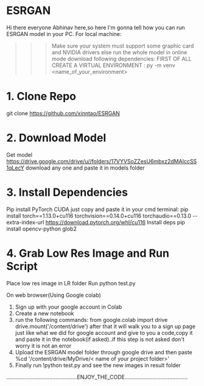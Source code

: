 # ESRGAN
Hi there everyone Abhinav here,so here I'm gonna tell how you can run ESRGAN model in your PC.
For local machine:
>>>Make sure your system must support some graphic card and NVIDIA drivers else run the whole model in online mode
>>> download following dependencies:
FIRST OF ALL CREATE A VIRTUAL ENVIRONMENT : py -m venv <name_of_your_environment> 
# 1. Clone Repo
git clone https://github.com/xinntao/ESRGAN
# 2. Download Model 
Get model https://drive.google.com/drive/u//folders/17VYVSoZZesU6mbxz2dMAIccSS1qLecY download any one and paste it in models folder
# 3. Install Dependencies
Pip install PyTorch CUDA
just copy and paste it in your cmd terminal: pip install torch==1.13.0+cu116 torchvision==0.14.0+cu116 torchaudio==0.13.0 --extra-index-url https://download.pytorch.org/whl/cu116
Install deps pip install opencv-python glob2
# 4. Grab Low Res Image and Run Script
Place low res image in LR folder
Run python test.py 

On web browser(Using Google colab)
1) Sign up with your google account in Colab
2) Create a new notebook
3) run the following commands:
from google.colab import drive
drive.mount('/content/drive')
after that it will walk you to a sign up page just like what we did for google account and give to you a code,copy it and paste it in the notebook(if asked)..if this step is not asked don't worry it is not an error
4) Upload the ESRGAN model folder through google drive and then paste %cd '/content/drive/MyDrive/< name of your project folder>'
5) Finally run !python test.py and see the new images in result folder
               
..............................................ENJOY_THE_CODE.........................................
